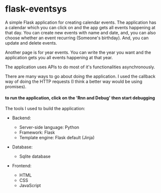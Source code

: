 # flask-eventsys
 A simple Flask application for creating calendar events.
 The application has a calendar which you can click on and the app gets all events happening at that day. 
 You can create new events with name and date, and, you can also choose whether an event recurring (Someone's birthday). And, you can update and delete events. 
 
 Another page is for year events. You can write the year you want and the application gets you all events happening at that year. 

 The application uses APIs to do most of it's functionalities asynchronously. 

 There are many ways to go about doing the application. I used the callback way of doing the HTTP requests (I think a better way would be using promises).
 
 #### to run the application, click on the 'Rnn and Debug' then start debugging

 The tools I used to build the application: 

 * Backend: 
   * Server-side language: Python
   * Framework: Flask 
   * Template engine: Flask default (Jinja)

 * Database: 
   * Sqlite database

 * Frontend: 
   * HTML
   * CSS
   * JavaScript
